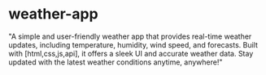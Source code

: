 # weather-app

"A simple and user-friendly weather app that provides real-time weather updates, including temperature, humidity, wind speed, and forecasts. Built with [html,css,js,api], it offers a sleek UI and accurate weather data. Stay updated with the latest weather conditions anytime, anywhere!"

